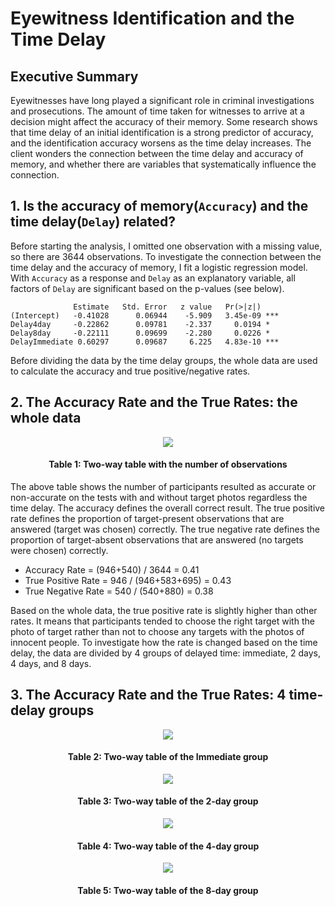 # Eyewitness Identification and the Time Delay
## Executive Summary
Eyewitnesses have long played a significant role in criminal investigations and prosecutions. The amount of time taken for witnesses to arrive at a decision might affect the accuracy of their memory. Some research shows that time delay of an initial identification is a strong predictor of accuracy, and the identification accuracy worsens as the time delay increases. The client wonders the connection between the time delay and accuracy of memory, and whether there are variables that
systematically influence the connection.

## 1. Is the accuracy of memory(```Accuracy```) and the time delay(```Delay```) related?
Before starting the analysis, I omitted one observation with a missing value, so there are 3644 observations. To investigate the connection between the time delay and the accuracy of memory, I fit a logistic regression model. With ```Accuracy``` as a response and ```Delay``` as an explanatory variable, all factors of ```Delay``` are significant based on the p-values (see below).

```
              Estimate   Std. Error   z value   Pr(>|z|)
(Intercept)   -0.41028      0.06944    -5.909   3.45e-09 ***
Delay4day     -0.22862      0.09781    -2.337     0.0194 *
Delay8day     -0.22111      0.09699    -2.280     0.0226 *
DelayImmediate 0.60297      0.09687     6.225   4.83e-10 ***
```

Before dividing the data by the time delay groups, the whole data are used to calculate the accuracy and true positive/negative rates.

## 2. The Accuracy Rate and the True Rates: the whole data
<p align="center"><img src="images/table1"></p>
<h4 align="center">Table 1: Two-way table with the number of observations</h4>

The above table shows the number of participants resulted as accurate or non-accurate on the tests with and without target photos regardless the time delay. The accuracy defines the overall correct result. The true positive rate defines the proportion of target-present observations that are answered (target was chosen) correctly. The true negative rate defines the proportion of target-absent observations that are answered (no targets were chosen) correctly.
- Accuracy Rate = (946+540) / 3644 = 0.41
- True Positive Rate = 946 / (946+583+695) = 0.43
- True Negative Rate = 540 / (540+880) = 0.38

Based on the whole data, the true positive rate is slightly higher than other rates. It means that participants tended to choose the right target with the photo of target rather than not to choose any targets with the photos of innocent people. To investigate how the rate is changed based on the time delay, the data are divided by 4 groups of delayed time: immediate, 2 days, 4 days, and 8 days.


## 3. The Accuracy Rate and the True Rates: 4 time-delay groups
<p align="center"><img src="images/table2"></p>
<h4 align="center">Table 2: Two-way table of the Immediate group</h4>

<p align="center"><img src="images/table3"></p>
<h4 align="center">Table 3: Two-way table of the 2-day group</h4>

<p align="center"><img src="images/table4"></p>
<h4 align="center">Table 4: Two-way table of the 4-day group</h4>

<p align="center"><img src="images/table5"></p>
<h4 align="center">Table 5: Two-way table of the 8-day group</h4>
